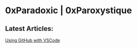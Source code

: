 # 0xParadoxic | 0xParoxystique

## Latest Articles:
[Using GitHub with VSCode](/Using%20Github%20with%20VSCode/index.md)